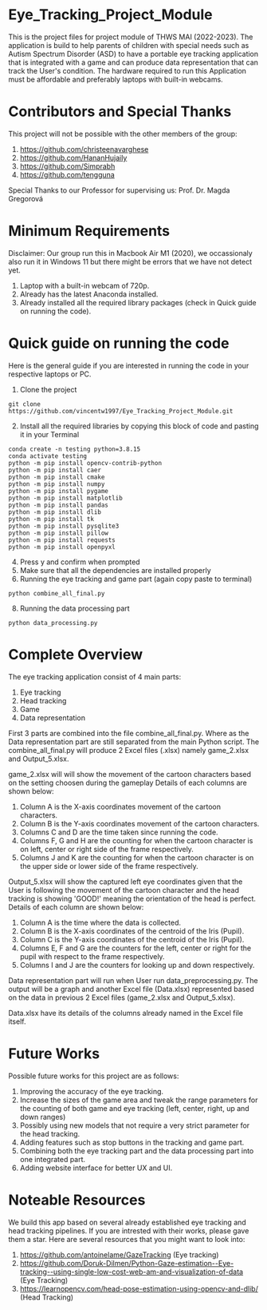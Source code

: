 # Eye_Tracking_Project_Module
This is the project files for project module of THWS MAI (2022-2023). The application is build to help parents of children with special needs such as Autism Spectrum Disorder (ASD) to have a portable eye tracking application that is integrated with a game and can produce data representation that can track the User's condition.  The hardware required to run this Application must be affordable and preferably laptops with built-in webcams. 

# Contributors and Special Thanks
This project will not be possible with the other members of the group: 
1. https://github.com/christeenavarghese
2. https://github.com/HananHujaily
3. https://github.com/Simprabh
4. https://github.com/tengguna

Special Thanks to our Professor for supervising us:
Prof. Dr. Magda Gregorová


# Minimum Requirements
Disclaimer: Our group run this in Macbook Air M1 (2020), we occassionaly also run it in Windows 11 but there might be errors that we have not detect yet.
1. Laptop with a built-in webcam of 720p.
2. Already has the latest Anaconda installed. 
3. Already installed all the required library packages (check in Quick guide on running the code). 

# Quick guide on running the code
Here is the general guide if you are interested in running the code in your respective laptops or PC. 
1. Clone the project
```shell
git clone https://github.com/vincentw1997/Eye_Tracking_Project_Module.git
```
2. Install all the required libraries by copying this block of code and pasting it in your Terminal
```shell
conda create -n testing python=3.8.15
conda activate testing
python -m pip install opencv-contrib-python
python -m pip install caer
python -m pip install cmake
python -m pip install numpy
python -m pip install pygame
python -m pip install matplotlib
python -m pip install pandas
python -m pip install dlib
python -m pip install tk
python -m pip install pysqlite3
python -m pip install pillow
python -m pip install requests
python -m pip install openpyxl
```
4. Press y and confirm when prompted
5. Make sure that all the dependencies are installed properly
6. Running the eye tracking and game part (again copy paste to terminal)
```shell
python combine_all_final.py
```
8. Running the data processing part
```shell
python data_processing.py
```

# Complete Overview
The eye tracking application consist of 4 main parts: 
1. Eye tracking
2. Head tracking
3. Game 
4. Data representation

First 3 parts are combined into the file combine_all_final.py. Where as the Data representation part are still separated from the main Python script. The combine_all_final.py will produce 2 Excel files (.xlsx) namely game_2.xlsx and Output_5.xlsx. 

game_2.xlsx will will show the movement of the cartoon characters based on the setting choosen during the gameplay Details of each columns are shown below:
1. Column A is the X-axis coordinates movement of the cartoon characters.
2. Column B is the Y-axis coordinates movement of the cartoon characters.
3. Columns C and D are the time taken since running the code.
4. Columns F, G and H are the counting for when the cartoon character is on left, center or right side of the frame respectively. 
5. Columns J and K are the counting for when the cartoon character is on the upper side or lower side of the frame respectively.

Output_5.xlsx will show the captured left eye coordinates given that the User is following the movement of the cartoon character and the head tracking is showing 'GOOD!' meaning the orientation of the head is perfect. Details of each column are shown below:
1. Column A is the time where the data is collected.
2. Column B is the X-axis coordinates of the centroid of the Iris (Pupil). 
3. Column C is the Y-axis coordinates of the centroid of the Iris (Pupil).
4. Columns E, F and G are the counters for the left, center or right for the pupil with respect to the frame respectively. 
5. Columns I and J are the counters for looking up and down respectively.

Data representation part will run when User run data_preprocessing.py. The output will be a graph and another Excel file (Data.xlsx) represented based on the data in previous 2 Excel files (game_2.xlsx and Output_5.xlsx).

Data.xlsx have its details of the columns already named in the Excel file itself.

# Future Works
Possible future works for this project are as follows:
1. Improving the accuracy of the eye tracking. 
2. Increase the sizes of the game area and tweak the range parameters for the counting of both game and eye tracking (left, center, right, up and down ranges)
3. Possibly using new models that not require a very strict parameter for the head tracking. 
4. Adding features such as stop buttons in the tracking and game part.
5. Combining both the eye tracking part and the data processing part into one integrated part. 
6. Adding website interface for better UX and UI. 

# Noteable Resources
We build this app based on several already established eye tracking and head tracking pipelines. If you are intrested with their works, please gave them a star. Here are several resources that you might want to look into:
1. https://github.com/antoinelame/GazeTracking (Eye tracking)
2. https://github.com/Doruk-Dilmen/Python-Gaze-estimation--Eye-tracking--using-single-low-cost-web-am-and-visualization-of-data (Eye Tracking)
3. https://learnopencv.com/head-pose-estimation-using-opencv-and-dlib/ (Head Tracking)
